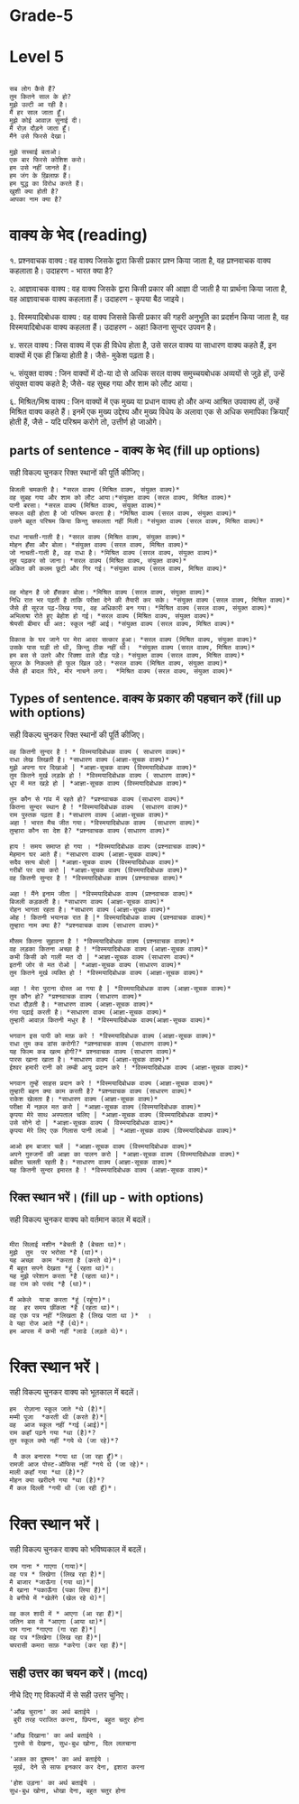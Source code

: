 # Grade-5

# Level 5
```

सब लोग कैसे हैं?
तुम कितने साल के हो? 
मुझे उल्टी आ रही है।
मैं हर साल जाता हूँ।
मुझे कोई आवाज़ सुनाई दी। 
मैं रोज़ दौड़ने जाता हूँ।
मैंने उसे फिरसे देखा। 
```

```
मुझे सच्चाई बताओ।
एक बार फिरसे कोशिश करो।
हम उसे नहीं जानते हैं।
हम जंग के ख़िलाफ़ हैं।
हम युद्ध का विरोध करते हैं। 
खुशी क्या होती है?
आपका नाम क्या है?
```
# वाक्य के भेद (reading)

१. प्रश्नवाचक वाक्य : वह वाक्य जिसके द्वारा किसी प्रकार प्रश्न किया जाता है, वह प्रश्नवाचक वाक्य कहलाता है। उदाहरण - भारत क्या है?

२. आज्ञावाचक वाक्य : वह वाक्य जिसके द्वारा किसी प्रकार की आज्ञा दी जाती है या प्रार्थना किया जाता है, वह आज्ञावाचक वाक्य कहलाता हैं। उदाहरण - कृपया बैठ जाइये।

३. विस्मयादिबोधक वाक्य : वह वाक्य जिससे किसी प्रकार की गहरी अनुभूति का प्रदर्शन किया जाता है, वह विस्मयादिबोधक वाक्य कहलता हैं। उदाहरण - अहा! कितना सुन्दर उपवन है।

४. सरल वाक्य : जिस वाक्य में एक ही विधेय होता है, उसे सरल वाक्य या साधारण वाक्य कहते हैं, इन वाक्यों में एक ही क्रिया होती है।  जैसे- मुकेश पढ़ता है। 

५. संयुक्त वाक्य : जिन वाक्यों में दो-या दो से अधिक सरल वाक्य समुच्चयबोधक अव्ययों से जुड़े हों, उन्हें संयुक्त वाक्य कहते है; जैसे- वह सुबह गया और शाम को लौट आया। 

६.  मिश्रित/मिश्र वाक्य : जिन वाक्यों में एक मुख्य या प्रधान वाक्य हो और अन्य आश्रित उपवाक्य हों, उन्हें मिश्रित वाक्य कहते हैं। इनमें एक मुख्य उद्देश्य और मुख्य विधेय के अलावा एक से अधिक समापिका क्रियाएँ होती हैं, जैसे -  यदि परिश्रम करोगे तो, उत्तीर्ण हो जाओगे। 

## parts of sentence - वाक्य के भेद (fill up options)

सही विकल्प चुनकर रिक्त स्थानों की पूर्ति कीजिए।

```
बिजली चमकती है। *सरल वाक्य (मिश्रित वाक्य, संयुक्त वाक्य)*
वह सुबह गया और शाम को लौट आया।*संयुक्त वाक्य (सरल वाक्य, मिश्रित वाक्य)*
पानी बरसा। *सरल वाक्य (मिश्रित वाक्य, संयुक्त वाक्य)*
सफल वही होता है जो परिश्रम करता है। *मिश्रित वाक्य (सरल वाक्य, संयुक्त वाक्य)*
उसने बहुत परिश्रम किया किन्तु सफलता नहीं मिली। *संयुक्त वाक्य (सरल वाक्य, मिश्रित वाक्य)*

```

```
राधा नाचती-गाती है। *सरल वाक्य (मिश्रित वाक्य, संयुक्त वाक्य)*
मोहन हँसा और बोला। *संयुक्त वाक्य (सरल वाक्य, मिश्रित वाक्य)*
जो नाचती-गाती है, वह राधा है। *मिश्रित वाक्य (सरल वाक्य, संयुक्त वाक्य)*
तुम पढ़कर सो जाना। *सरल वाक्य (मिश्रित वाक्य, संयुक्त वाक्य)*
अंकित की कलम छूटी और गिर गई। *संयुक्त वाक्य (सरल वाक्य, मिश्रित वाक्य)*

```

```

वह मोहन है जो हँसकर बोला। *मिश्रित वाक्य (सरल वाक्य, संयुक्त वाक्य)*
निधि रात भर पढ़ती है ताकि परीक्षा देने की तैयारी कर सके। *संयुक्त वाक्य (सरल वाक्य, मिश्रित वाक्य)*
जैसे ही सूरज पढ़-लिख गया, वह अधिकारी बन गया। *मिश्रित वाक्य (सरल वाक्य, संयुक्त वाक्य)*
अभिलाषा रोते हुए बेहोश हो गई। *सरल वाक्य (मिश्रित वाक्य, संयुक्त वाक्य)*
श्रेयसी बीमार थी अत: स्कूल नहीं आई। *संयुक्त वाक्य (सरल वाक्य, मिश्रित वाक्य)*
```

```
विकास के घर जाने पर मेरा आदर सत्कार हुआ। *सरल वाक्य (मिश्रित वाक्य, संयुक्त वाक्य)*
उसके पास घड़ी तो थी, किन्तु ठीक नहीं थी।  *संयुक्त वाक्य (सरल वाक्य, मिश्रित वाक्य)*
हम बस से उतरे और रिक्शा वाले दौड़ पड़े। *संयुक्त वाक्य (सरल वाक्य, मिश्रित वाक्य)*
सूरज के निकलते ही फूल खिल उठे। *सरल वाक्य (मिश्रित वाक्य, संयुक्त वाक्य)*
जैसे ही बादल घिरे, मोर नाचने लगा।  *मिश्रित वाक्य (सरल वाक्य, संयुक्त वाक्य)*
```

## Types of sentence. वाक्य के प्रकार की पहचान करें (fill up with options)

सही विकल्प चुनकर रिक्त स्थानों की पूर्ति कीजिए।

```
वह कितनी सुन्दर है ! * विस्मयादिबोधक वाक्य ( साधारण वाक्य)*
राधा लेख लिखती है। *साधारण वाक्य (आज्ञा-सूचक वाक्य)*
मुझे अपना घर दिखाओ | *आज्ञा-सूचक वाक्य (विस्मयादिबोधक वाक्य)*
तुम कितने मुर्ख लड़के हो ! *विस्मयादिबोधक वाक्य ( साधारण वाक्य)*
धूप में मत खड़े हो | *आज्ञा-सूचक वाक्य (विस्मयादिबोधक वाक्य)*
```
```
तुम कौन से गांव में रहते हो? *प्रश्नवाचक वाक्य (साधारण वाक्य)*
कितना सुन्दर स्थान है ! *विस्मयादिबोधक वाक्य  (साधारण वाक्य)*
राम पुस्तक पढ़ता है। *साधारण वाक्य (आज्ञा-सूचक वाक्य)*
अहा ! भारत मैच जीत गया। *विस्मयादिबोधक वाक्य  (साधारण वाक्य)*
तुम्हारा कौन सा देश है? *प्रश्नवाचक वाक्य (साधारण वाक्य)*
```
```
हाय ! समय समाप्त हो गया । *विस्मयादिबोधक वाक्य (प्रश्नवाचक वाक्य)*
मेहमान घर आते हैं। *साधारण वाक्य (आज्ञा-सूचक वाक्य)*
सदैव सत्य बोलो | *आज्ञा-सूचक वाक्य (विस्मयादिबोधक वाक्य)*
गरीबों पर दया करो | *आज्ञा-सूचक वाक्य (विस्मयादिबोधक वाक्य)*
वह कितनी सुन्दर है ! *विस्मयादिबोधक वाक्य (प्रश्नवाचक वाक्य)*
```
```
अहा ! मैंने इनाम जीता | *विस्मयादिबोधक वाक्य (प्रश्नवाचक वाक्य)*
बिजली कड़कती है। *साधारण वाक्य (आज्ञा-सूचक वाक्य)*
रोहन भागता रहता है। *साधारण वाक्य (आज्ञा-सूचक वाक्य)*
ओह ! कितनी भयानक रात है |* विस्मयादिबोधक वाक्य (प्रश्नवाचक वाक्य)*
तुम्हारा नाम क्या है? *प्रश्नवाचक वाक्य (साधारण वाक्य)*
```
```
मौसम कितना सुहावना है ! *विस्मयादिबोधक वाक्य (प्रश्नवाचक वाक्य)*
वह लड़का कितना अच्छा है ! *विस्मयादिबोधक वाक्य (आज्ञा-सूचक वाक्य)*
कभी किसी को गाली मत दो | *आज्ञा-सूचक वाक्य (साधारण वाक्य)*
इतनी जोर से मत रोओ | *आज्ञा-सूचक वाक्य (साधारण वाक्य)*
तुम कितने मूर्ख व्यक्ति हो ! *विस्मयादिबोधक वाक्य (आज्ञा-सूचक वाक्य)*
```
```
अहा ! मेरा पुराना दोस्त आ गया है | *विस्मयादिबोधक वाक्य (आज्ञा-सूचक वाक्य)*
तुम कौन हो? *प्रश्नवाचक वाक्य (साधारण वाक्य)*
राधा दौड़ती है। *साधारण वाक्य (आज्ञा-सूचक वाक्य)*
गंगा पढ़ाई करती है। *साधारण वाक्य (आज्ञा-सूचक वाक्य)*
तुम्हारी आवाज़ कितनी मधुर है ! *विस्मयादिबोधक वाक्य(आज्ञा-सूचक वाक्य)*
 ```
```
भगवान इस पापी को माफ़ करे ! *विस्मयादिबोधक वाक्य (आज्ञा-सूचक वाक्य)*
राधा तुम कब डांस करोगी? *प्रश्नवाचक वाक्य (साधारण वाक्य)*
यह फिल्म कब खत्म होगी?* प्रश्नवाचक वाक्य (साधारण वाक्य)*
पारस खाना खाता है। *साधारण वाक्य (आज्ञा-सूचक वाक्य)*
ईश्वर हमारी रानी को लम्बी आयु प्रदान करे ! *विस्मयादिबोधक वाक्य (आज्ञा-सूचक वाक्य)*
```
```
भगवान तुम्हें साहस प्रदान करे ! *विस्मयादिबोधक वाक्य (आज्ञा-सूचक वाक्य)*
तुम्हारी बहन क्या काम करती है? *प्रश्नवाचक वाक्य (साधारण वाक्य)*
राकेश खेलता है। *साधारण वाक्य (आज्ञा-सूचक वाक्य)*
परीक्षा में नक़ल मत करो | *आज्ञा-सूचक वाक्य (विस्मयादिबोधक वाक्य)*
कृपया मेरे साथ अस्पताल चलिए | *आज्ञा-सूचक वाक्य (विस्मयादिबोधक वाक्य)*
उसे सोने दो | *आज्ञा-सूचक वाक्य ( विस्मयादिबोधक वाक्य)*
कृपया मेरे लिए एक गिलास पानी लाओ | *आज्ञा-सूचक वाक्य (विस्मयादिबोधक वाक्य)*
```

```
आओ हम बाजार चलें | *आज्ञा-सूचक वाक्य (विस्मयादिबोधक वाक्य)*
अपने गुरुजनों की आज्ञा का पालन करो | *आज्ञा-सूचक वाक्य (विस्मयादिबोधक वाक्य)*
बबीता चलती रहती है। *साधारण वाक्य (आज्ञा-सूचक वाक्य)*
यह कितनी सुन्दर इमारत है ! *विस्मयादिबोधक वाक्य (आज्ञा-सूचक वाक्य)*
```
## रिक्त स्थान भरें। (fill up - with options) 
सही विकल्प चुनकर वाक्य को वर्तमान काल में बदलें।
```

मीरा सिलाई मशीन *बेचती है (बेचता था)*। 
मुझे  तुम  पर भरोसा *है (था)*।
यह अच्छा  काम *करता है (करते थे)*। 
मैं बहुत सपने देखता *हूं (रहता था)*।
यह मुझे परेशान करता *है (रहता था)*।
वह राम को पसंद *है (था)*। 
```

```
मैं अकेले  यात्रा करता *हूं (रहूंगा)*।
वह  हर समय छींकता *है (रहता था)*। 
वह एक पत्र नहीं *लिखता है (लिख पाता था )*  ।
वे यहा रोज आते *हैं (थे)*। 
हम आपस में कभी नहीं *लाडे (लड़ते थे)*। 
```
# रिक्त स्थान भरें। 
सही विकल्प चुनकर वाक्य को भूतकाल में बदलें।

```
हम  रोज़ाना स्कूल जाते *थे (है)*|
मम्मी पूजा  *करती थी (करते है)*|
वह  आज स्कूल नहीं *गई (आई)*|
राम कहाँ पढ़ने गया *था (है)*?
तुम स्कूल क्यो नहीं *गये थे (जा रहे)*?
```
```
 मै कल बनारस *गया था (जा रहा हूँ)*।
रामजी आज पोस्ट-ऑफिस नहीं *गये थे (जा रहे)*।
माली कहाँ गया *था (है)*?
मोहन क्या खरीदने गया *था (है)*?
मैं कल दिल्ली *गयी थी (जा रही हूँ)*।
```
# रिक्त स्थान भरें। 
सही विकल्प चुनकर वाक्य को भविष्यकाल में बदलें।
```
राम गाना * गाएगा (गाया)*|
वह पत्र * लिखेगा (लिख रहा है)*|
मै बाजार *जाऊँगा (गया था)*|
मै खाना *पकाऊँगा (पका लिया हैं)*|
वे बगीचे में *खेलेंगे (खेल रहे थे)*|
```
```
वह कल शादी में * आएगा (आ रहा हैं)*|
जतिन बस से *आएगा (आया था)*|
राम गाना *गाएगा (गा रहा हैं)*|
वह पत्र *लिखेगा (लिख रहा हैं)*|
चपरासी कमरा साफ़ *करेगा (कर रहा हैं)*|
```
## सही उत्तर का चयन करें। (mcq)
नीचे दिए गए विकल्पों में से सही उत्तर चुनिए।
```
'आँख चुराना' का अर्थ बताईये ।
 बुरी तरह पराजित करना, छिपना, बहुत चतुर होना

'आँख दिखाना' का अर्थ बताईये ।
 गुस्से से देखना, सुध-बुध खोना, दिल ललचाना

'अक्ल का दुश्मन' का अर्थ बताईये ।
 मूर्ख, देने से साफ इनकार कर देना, इशारा करना

'होश उड़ना' का अर्थ बताईये ।
सुध-बुध खोना, धोखा देना, बहुत चतुर होना
```

